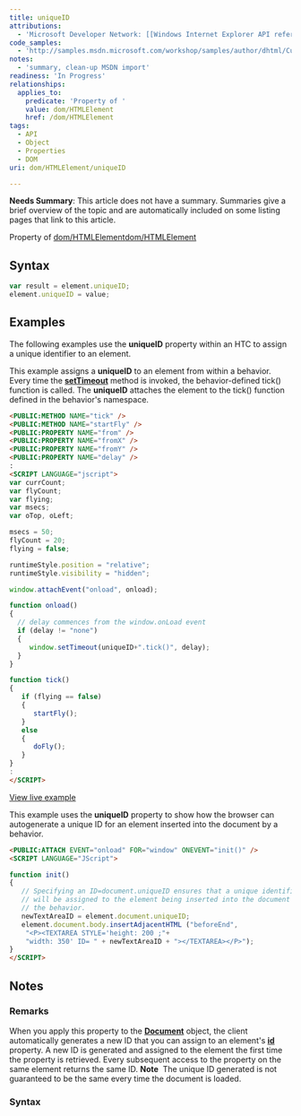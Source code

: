 ```yaml
---
title: uniqueID
attributions:
  - 'Microsoft Developer Network: [[Windows Internet Explorer API reference](http://msdn.microsoft.com/en-us/library/ie/hh828809%28v=vs.85%29.aspx) Article]'
code_samples:
  - 'http://samples.msdn.microsoft.com/workshop/samples/author/dhtml/CustomTags/CustomFlying.htm'
notes:
  - 'summary, clean-up MSDN import'
readiness: 'In Progress'
relationships:
  applies_to:
    predicate: 'Property of '
    value: dom/HTMLElement
    href: /dom/HTMLElement
tags:
  - API
  - Object
  - Properties
  - DOM
uri: dom/HTMLElement/uniqueID

---
```

**Needs Summary**: This article does not have a summary. Summaries give a brief overview of the topic and are automatically included on some listing pages that link to this article.

Property of [dom/HTMLElement](/dom/HTMLElement)[dom/HTMLElement](/dom/HTMLElement)

## Syntax

``` js
var result = element.uniqueID;
element.uniqueID = value;
```

## Examples

The following examples use the **uniqueID** property within an HTC to assign a unique identifier to an element.

This example assigns a **uniqueID** to an element from within a behavior. Every time the [**setTimeout**](/dom/Window/setTimeout) method is invoked, the behavior-defined tick() function is called. The **uniqueID** attaches the element to the tick() function defined in the behavior's namespace.

``` html
<PUBLIC:METHOD NAME="tick" />
<PUBLIC:METHOD NAME="startFly" />
<PUBLIC:PROPERTY NAME="from" />
<PUBLIC:PROPERTY NAME="fromX" />
<PUBLIC:PROPERTY NAME="fromY" />
<PUBLIC:PROPERTY NAME="delay" />
:
<SCRIPT LANGUAGE="jscript">
var currCount;
var flyCount;
var flying;
var msecs;
var oTop, oLeft;

msecs = 50;
flyCount = 20;
flying = false;

runtimeStyle.position = "relative";
runtimeStyle.visibility = "hidden";

window.attachEvent("onload", onload);

function onload()
{
  // delay commences from the window.onLoad event
  if (delay != "none")
  {
     window.setTimeout(uniqueID+".tick()", delay);
  }
}

function tick()
{
   if (flying == false)
   {
      startFly();
   }
   else
   {
      doFly();
   }
}
:
</SCRIPT>
```

[View live example](http://samples.msdn.microsoft.com/workshop/samples/author/dhtml/CustomTags/CustomFlying.htm)

This example uses the **uniqueID** property to show how the browser can autogenerate a unique ID for an element inserted into the document by a behavior.

``` html
<PUBLIC:ATTACH EVENT="onload" FOR="window" ONEVENT="init()" />
<SCRIPT LANGUAGE="JScript">

function init()
{
   // Specifying an ID=document.uniqueID ensures that a unique identifier
   // will be assigned to the element being inserted into the document by
   // the behavior.
   newTextAreaID = element.document.uniqueID;
   element.document.body.insertAdjacentHTML ("beforeEnd",
    "<P><TEXTAREA STYLE='height: 200 ;"+
    "width: 350' ID= " + newTextAreaID + "></TEXTAREA></P>");
}
</SCRIPT>
```

## Notes

### Remarks

When you apply this property to the [**Document**](/dom/Document) object, the client automatically generates a new ID that you can assign to an element's [**id**](/html/attributes/id) property. A new ID is generated and assigned to the element the first time the property is retrieved. Every subsequent access to the property on the same element returns the same ID. **Note**  The unique ID generated is not guaranteed to be the same every time the document is loaded.

### Syntax
